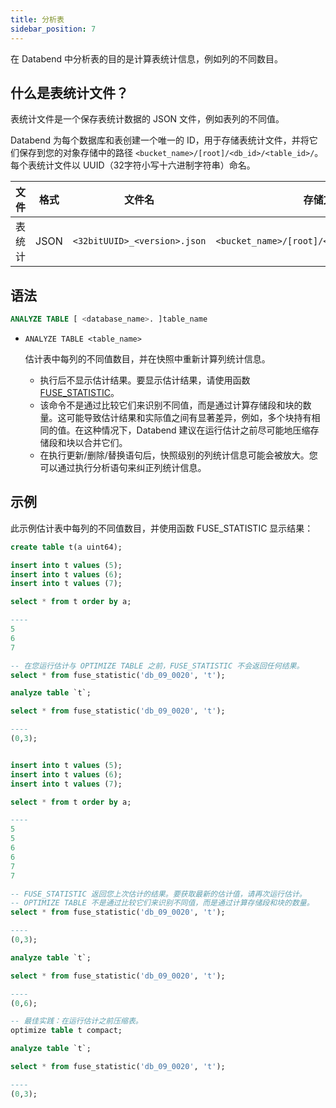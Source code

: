 ```yaml
---
title: 分析表
sidebar_position: 7
---
```


在 Databend 中分析表的目的是计算表统计信息，例如列的不同数目。

## 什么是表统计文件？

表统计文件是一个保存表统计数据的 JSON 文件，例如表列的不同值。

Databend 为每个数据库和表创建一个唯一的 ID，用于存储表统计文件，并将它们保存到您的对象存储中的路径 `<bucket_name>/[root]/<db_id>/<table_id>/`。每个表统计文件以 UUID（32字符小写十六进制字符串）命名。

| 文件            | 格式 | 文件名                     | 存储文件夹                                 |
|-----------------|------|----------------------------|--------------------------------------------|
| 表统计          | JSON | `<32bitUUID>_<version>.json` | `<bucket_name>/[root]/<db_id>/<table_id>/_ts/` |

## 语法
```sql
ANALYZE TABLE [ <database_name>. ]table_name
```

- `ANALYZE TABLE <table_name>`

    估计表中每列的不同值数目，并在快照中重新计算列统计信息。

    - 执行后不显示估计结果。要显示估计结果，请使用函数 [FUSE_STATISTIC](../../../20-sql-functions/16-system-functions/fuse_statistic.md)。
    - 该命令不是通过比较它们来识别不同值，而是通过计算存储段和块的数量。这可能导致估计结果和实际值之间有显著差异，例如，多个块持有相同的值。在这种情况下，Databend 建议在运行估计之前尽可能地压缩存储段和块以合并它们。
    - 在执行更新/删除/替换语句后，快照级别的列统计信息可能会被放大。您可以通过执行分析语句来纠正列统计信息。

## 示例

此示例估计表中每列的不同值数目，并使用函数 FUSE_STATISTIC 显示结果：

```sql
create table t(a uint64);

insert into t values (5);
insert into t values (6);
insert into t values (7);

select * from t order by a;

----
5
6
7

-- 在您运行估计与 OPTIMIZE TABLE 之前，FUSE_STATISTIC 不会返回任何结果。
select * from fuse_statistic('db_09_0020', 't');

analyze table `t`;

select * from fuse_statistic('db_09_0020', 't');

----
(0,3);


insert into t values (5);
insert into t values (6);
insert into t values (7);

select * from t order by a;

----
5
5
6
6
7
7

-- FUSE_STATISTIC 返回您上次估计的结果。要获取最新的估计值，请再次运行估计。
-- OPTIMIZE TABLE 不是通过比较它们来识别不同值，而是通过计算存储段和块的数量。
select * from fuse_statistic('db_09_0020', 't');

----
(0,3);

analyze table `t`;

select * from fuse_statistic('db_09_0020', 't');

----
(0,6);

-- 最佳实践：在运行估计之前压缩表。
optimize table t compact;

analyze table `t`;

select * from fuse_statistic('db_09_0020', 't');

----
(0,3);
```